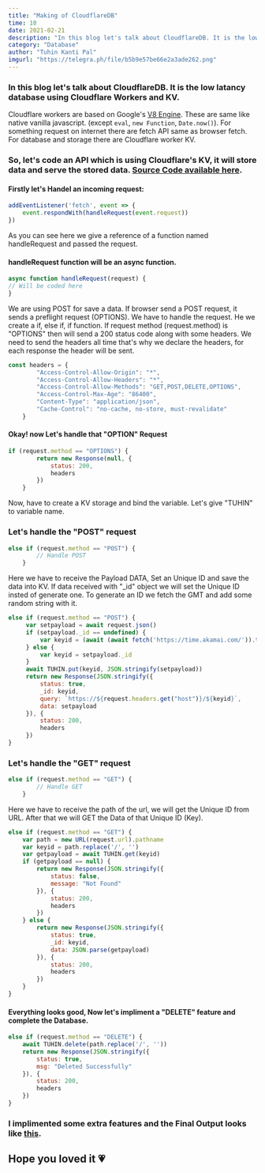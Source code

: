 ```yaml
---
title: "Making of CloudflareDB"
time: 10
date: 2021-02-21
description: "In this blog let's talk about CloudflareDB. It is the low latancy database using Cloudflare Workers and KV."
category: "Database"
author: "Tuhin Kanti Pal"
imgurl: "https://telegra.ph/file/b5b9e57be66e2a3ade262.png"
---
```


### In this blog let's talk about CloudflareDB. It is the low latancy database using Cloudflare Workers and KV.

Cloudflare workers are based on Google's [V8 Engine](https://v8.dev/ "V8 Engine"). These are same like native vanilla javascript. (except <code>eval</code>, <code>new Function</code>, <code>Date.now()</code>). For something request on internet there are fetch API same as browser fetch. For database and storage there are Cloudflare worker KV.

### So, let's code an API which is using Cloudflare's KV, it will store data and serve the stored data. [Source Code available here](https://github.com/cachecleanerjeet/CloudflareDB "Source Code").

#### Firstly let's Handel an incoming request:

```javascript
addEventListener('fetch', event => {
    event.respondWith(handleRequest(event.request))
})
```

As you can see here we give a reference of a function named handleRequest and passed the request.

#### handleRequest function will be an async function. 

```javascript
async function handleRequest(request) {
// Will be coded here
}
```

We are using POST for save a data. If browser send a POST request, it sends a preflight request (OPTIONS). We have to handle the request. He we create a if, else if, if function. If request method (request.method) is "OPTIONS" then will send a 200 status code along with some headers. We need to send the headers all time that's why we declare the headers, for each response the header will be sent. 

```javascript
const headers = {
        "Access-Control-Allow-Origin": "*",
        "Access-Control-Allow-Headers": "*",
        "Access-Control-Allow-Methods": "GET,POST,DELETE,OPTIONS",
        "Access-Control-Max-Age": "86400",
        "Content-Type": "application/json",
        "Cache-Control": "no-cache, no-store, must-revalidate"
    }
```

#### Okay! now Let's handle that "OPTION" Request

```javascript
if (request.method == "OPTIONS") {
        return new Response(null, {
            status: 200,
            headers
        })
    }
```

Now, have to create a KV storage and bind the variable. Let's give "TUHIN" to variable name.

### Let's handle the "POST" request

```javascript
else if (request.method == "POST") {
        // Handle POST 
    }
```

Here we have to receive the Payload DATA, Set an Unique ID and save the data into KV. If data received with "_id" object we will set the Unique ID insted of generate one. To generate an ID we fetch the GMT and add some random string with it.

```javascript
else if (request.method == "POST") {
     var setpayload = await request.json()
     if (setpayload._id == undefined) {
         var keyid = (await (await fetch('https://time.akamai.com/')).text()) + Math.random().toString(36).substring(9)
     } else {
         var keyid = setpayload._id
     }
     await TUHIN.put(keyid, JSON.stringify(setpayload))
     return new Response(JSON.stringify({
         status: true,
         _id: keyid,
         query: `https://${request.headers.get("host")}/${keyid}`,
         data: setpayload
     }), {
         status: 200,
         headers
     })
} 
```

### Let's handle the "GET" request

```javascript
else if (request.method == "GET") {
        // Handle GET 
    }
```
Here we have to receive the path of the url, we will get the Unique ID from URL. After that we will GET the Data of that Unique ID (Key).

```javascript
else if (request.method == "GET") {
    var path = new URL(request.url).pathname
    var keyid = path.replace('/', '')
    var getpayload = await TUHIN.get(keyid)
    if (getpayload == null) {
        return new Response(JSON.stringify({
            status: false,
            message: "Not Found"
        }), {
            status: 200,
            headers
        })
    } else {
        return new Response(JSON.stringify({
            status: true,
            _id: keyid,
            data: JSON.parse(getpayload)
        }), {
            status: 200,
            headers
        })
    }
}
```

#### Everything looks good, Now let's impliment a "DELETE" feature and complete the Database.

```javascript
else if (request.method == "DELETE") {
    await TUHIN.delete(path.replace('/', ''))
    return new Response(JSON.stringify({
        status: true,
        msg: "Deleted Successfully"
    }), {
        status: 200,
        headers
    })
}
```

### I implimented some extra features and the Final Output looks like [this](https://github.com/cachecleanerjeet/CloudflareDB "this").

##  Hope you loved it 💗